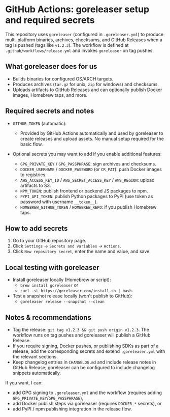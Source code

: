 GitHub Actions: goreleaser setup and required secrets
===================================================

This repository uses `goreleaser` (configured in `.goreleaser.yml`) to produce multi-platform binaries, archives, checksums, and GitHub Releases when a tag is pushed (tags like `v1.2.3`). The workflow is defined at `.github/workflows/release.yml` and invokes `goreleaser` on tag pushes.

What goreleaser does for us
---------------------------

- Builds binaries for configured OS/ARCH targets.
- Produces archives (`tar.gz` for unix, `zip` for windows) and checksums.
- Uploads artifacts to GitHub Releases and can optionally publish Docker images, Homebrew taps, and more.

Required secrets and notes
--------------------------

- `GITHUB_TOKEN` (automatic):
  - Provided by GitHub Actions automatically and used by goreleaser to create releases and upload assets. No manual setup required for the basic flow.

- Optional secrets you may want to add if you enable additional features:
  - `GPG_PRIVATE_KEY` / `GPG_PASSPHRASE`: sign archives and checksums.
  - `DOCKER_USERNAME` / `DOCKER_PASSWORD` (or `CR_PAT`): push Docker images to registries.
  - `AWS_ACCESS_KEY_ID` / `AWS_SECRET_ACCESS_KEY` / `AWS_REGION`: upload artifacts to S3.
  - `NPM_TOKEN`: publish frontend or backend JS packages to npm.
  - `PYPI_API_TOKEN`: publish Python packages to PyPI (use token as password with username `__token__`).
  - `HOMEBREW_GITHUB_TOKEN` / `HOMEBREW_REPO`: if you publish Homebrew taps.

How to add secrets
-------------------

1. Go to your GitHub repository page.
2. Click `Settings` → `Secrets and variables` → `Actions`.
3. Click `New repository secret`, enter the name and value, and save.

Local testing with goreleaser
----------------------------

- Install goreleaser locally (Homebrew or script):
  - `brew install goreleaser` or
  - `curl -sL https://goreleaser.com/install.sh | bash`.
- Test a snapshot release locally (won't publish to GitHub):
  - `goreleaser release --snapshot --clean`

Notes & recommendations
-----------------------

- Tag the release: `git tag v1.2.3 && git push origin v1.2.3`. The workflow runs on tag pushes and goreleaser will publish a GitHub Release.
- If you require signing, Docker pushes, or publishing SDKs as part of a release, add the corresponding secrets and extend `.goreleaser.yml` with the relevant sections.
- Keep changelog entries in `CHANGELOG.md` and include release notes in GitHub Release; goreleaser can be configured to include changelog snippets automatically.

If you want, I can:
- add GPG signing to `.goreleaser.yml` and the workflow (requires adding `GPG_PRIVATE_KEY`/`GPG_PASSPHRASE`),
- add Docker publish steps via goreleaser (requires `DOCKER_*` secrets), or
- add PyPI / npm publishing integration in the release flow.
